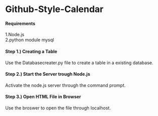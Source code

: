# Github-Style-Calendar

#### Requirements
1.Node.js  
2.python module mysql  

#### Step 1.) Creating a Table
Use the Databasecreater.py file to create a table in a existing database.

#### Step 2.) Start the Server trough Node.js
Activate the node.js server through the command prompt.

#### Step 3.) Open HTML File in Browser
Use the broswer to open the file through localhost.
